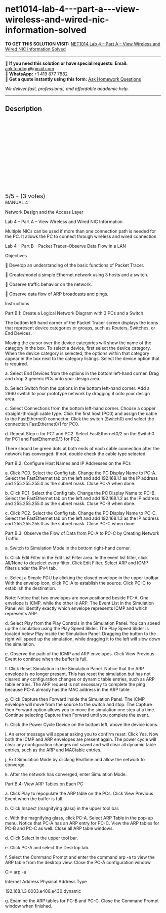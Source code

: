 # net1014-lab-4---part-a---view-wireless-and-wired-nic-information-solved
**TO GET THIS SOLUTION VISIT:** [NET1014 Lab 4 – Part A – View Wireless and Wired NIC Information Solved](https://www.ankitcodinghub.com/product/net1014-networking-principles-lab-solved-4/)


---

📩 **If you need this solution or have special requests:** **Email:** ankitcoding@gmail.com  
📱 **WhatsApp:** +1 419 877 7882  
📄 **Get a quote instantly using this form:** [Ask Homework Questions](https://www.ankitcodinghub.com/services/ask-homework-questions/)

*We deliver fast, professional, and affordable academic help.*

---

<h2>Description</h2>



<div class="kk-star-ratings kksr-auto kksr-align-center kksr-valign-top" data-payload="{&quot;align&quot;:&quot;center&quot;,&quot;id&quot;:&quot;123986&quot;,&quot;slug&quot;:&quot;default&quot;,&quot;valign&quot;:&quot;top&quot;,&quot;ignore&quot;:&quot;&quot;,&quot;reference&quot;:&quot;auto&quot;,&quot;class&quot;:&quot;&quot;,&quot;count&quot;:&quot;3&quot;,&quot;legendonly&quot;:&quot;&quot;,&quot;readonly&quot;:&quot;&quot;,&quot;score&quot;:&quot;5&quot;,&quot;starsonly&quot;:&quot;&quot;,&quot;best&quot;:&quot;5&quot;,&quot;gap&quot;:&quot;4&quot;,&quot;greet&quot;:&quot;Rate this product&quot;,&quot;legend&quot;:&quot;5\/5 - (3 votes)&quot;,&quot;size&quot;:&quot;24&quot;,&quot;title&quot;:&quot;NET1014 Lab 4 – Part A – View Wireless and Wired NIC Information Solved&quot;,&quot;width&quot;:&quot;138&quot;,&quot;_legend&quot;:&quot;{score}\/{best} - ({count} {votes})&quot;,&quot;font_factor&quot;:&quot;1.25&quot;}">

<div class="kksr-stars">

<div class="kksr-stars-inactive">
            <div class="kksr-star" data-star="1" style="padding-right: 4px">


<div class="kksr-icon" style="width: 24px; height: 24px;"></div>
        </div>
            <div class="kksr-star" data-star="2" style="padding-right: 4px">


<div class="kksr-icon" style="width: 24px; height: 24px;"></div>
        </div>
            <div class="kksr-star" data-star="3" style="padding-right: 4px">


<div class="kksr-icon" style="width: 24px; height: 24px;"></div>
        </div>
            <div class="kksr-star" data-star="4" style="padding-right: 4px">


<div class="kksr-icon" style="width: 24px; height: 24px;"></div>
        </div>
            <div class="kksr-star" data-star="5" style="padding-right: 4px">


<div class="kksr-icon" style="width: 24px; height: 24px;"></div>
        </div>
    </div>

<div class="kksr-stars-active" style="width: 138px;">
            <div class="kksr-star" style="padding-right: 4px">


<div class="kksr-icon" style="width: 24px; height: 24px;"></div>
        </div>
            <div class="kksr-star" style="padding-right: 4px">


<div class="kksr-icon" style="width: 24px; height: 24px;"></div>
        </div>
            <div class="kksr-star" style="padding-right: 4px">


<div class="kksr-icon" style="width: 24px; height: 24px;"></div>
        </div>
            <div class="kksr-star" style="padding-right: 4px">


<div class="kksr-icon" style="width: 24px; height: 24px;"></div>
        </div>
            <div class="kksr-star" style="padding-right: 4px">


<div class="kksr-icon" style="width: 24px; height: 24px;"></div>
        </div>
    </div>
</div>


<div class="kksr-legend" style="font-size: 19.2px;">
            5/5 - (3 votes)    </div>
    </div>
MANUAL 4

Network Design and the Access Layer

Lab 4 – Part A – View Wireless and Wired NIC Information

Multiple NICs can be used if more than one connection path is needed for the PC. It allows the PC to connect through wireless and wired connection.

Lab 4 – Part B – Packet Tracer–Observe Data Flow in a LAN

Objectives

 Develop an understanding of the basic functions of Packet Tracer.

 Create/model a simple Ethernet network using 3 hosts and a switch.

 Observe traffic behavior on the network.

 Observe data flow of ARP broadcasts and pings.

Instructions

Part B.1: Create a Logical Network Diagram with 3 PCs and a Switch

The bottom left hand corner of the Packet Tracer screen displays the icons that represent device categories or groups, such as Routers, Switches, or End Devices.

Moving the cursor over the device categories will show the name of the category in the box. To select a device, first select the device category. When the device category is selected, the options within that category appear in the box next to the category listings. Select the device option that is required.

a. Select End Devices from the options in the bottom left-hand corner. Drag and drop 3 generic PCs onto your design area.

b. Select Switch from the options in the bottom left-hand corner. Add a 2960 switch to your prototype network by dragging it onto your design area.

c. Select Connections from the bottom left-hand corner. Choose a copper straight-through cable type. Click the first host (PC0) and assign the cable to the FastEthernet0 connector. Click the switch (Switch0) and select the connection FastEthernet0/1 for PC0.

d. Repeat Step c for PC1 and PC2. Select FastEthernet0/2 on the Switch0 for PC1 and FastEthernet0/3 for PC2.

There should be green dots at both ends of each cable connection after the network has converged. If not, double check the cable type selected.

Part B.2: Configure Host Names and IP Addresses on the PCs

a. Click PC0. Select the Config tab. Change the PC Display Name to PC-A. Select the FastEthernet tab on the left and add 192.168.1.1 as the IP address and 255.255.255.0 as the subnet mask. Close PC-A when done.

b. Click PC1. Select the Config tab. Change the PC Display Name to PC-B. Select the FastEthernet tab on the left and add 192.168.1.2 as the IP address and 255.255.255.0 as the subnet mask. Close PC-B when done.

c. Click PC2. Select the Config tab. Change the PC Display Name to PC-C. Select the FastEthernet tab on the left and add 192.168.1.3 as the IP address and 255.255.255.0 as the subnet mask. Close PC-C when done.

Part B.3: Observe the Flow of Data from PC-A to PC-C by Creating Network Traffic

a. Switch to Simulation Mode in the bottom right-hand corner.

b. Click Edit Filter in the Edit List Filter area. In the event list filter, click All/None to deselect every filter. Click Edit Filter. Select ARP and ICMP filters under the IPv4 tab.

c. Select a Simple PDU by clicking the closed envelope in the upper toolbar. With the envelop icon, click PC-A to establish the source. Click PC-C to establish the destination.

Note: Notice that two envelopes are now positioned beside PC-A. One envelope is ICMP, while the other is ARP. The Event List in the Simulation Panel will identify exactly which envelope represents ICMP and which represents ARP.

d. Select Play from the Play Controls in the Simulation Panel. You can speed up the simulation using the Play Speed Slider. The Play Speed Slider is located below Play inside the Simulation Panel. Dragging the button to the right will speed up the simulation, while dragging it to the left will slow down the simulation.

e. Observe the path of the ICMP and ARP envelopes. Click View Previous Event to continue when the buffer is full.

f. Click Reset Simulation in the Simulation Panel. Notice that the ARP envelope is no longer present. This has reset the simulation but has not cleared any configuration changes or dynamic table entries, such as ARP table entries. The ARP request is not necessary to complete the ping because PC-A already has the MAC address in the ARP table.

g. Click Capture then Forward inside the Simulation Panel. The ICMP envelope will move from the source to the switch and stop. The Capture then Forward option allows you to move the simulation one step at a time. Continue selecting Capture then Forward until you complete the event.

h. Click the Power Cycle Device on the bottom left, above the device icons.

i. An error message will appear asking you to confirm reset. Click Yes. Now both the ICMP and ARP envelopes are present again. The power cycle will clear any configuration changes not saved and will clear all dynamic table entries, such as the ARP and MACtable entries.

j. Exit Simulation Mode by clicking Realtime and allow the network to converge.

k. After the network has converged, enter Simulation Mode.

Part B.4: View ARP Tables on Each PC

a. Click Play to repopulate the ARP table on the PCs. Click View Previous Event when the buffer is full.

b. Click Inspect (magnifying glass) in the upper tool bar.

c. With the magnifying glass, click PC-A. Select ARP Table in the pop-up menu. Notice that PC-A has an ARP entry for PC-C. View the ARP tables for PC-B and PC-C as well. Close all ARP table windows.

d. Click Select in the upper tool bar.

e. Click PC-A and select the Desktop tab.

f. Select the Command Prompt and enter the command arp -a to view the ARP table from the desktop view. Close the PC-A configuration window.

C:&gt; arp -a

Internet Address Physical Address Type

192.168.1.3 0003.e406.e430 dynamic

g. Examine the ARP tables for PC-B and PC-C. Close the Command Prompt window when finished.
